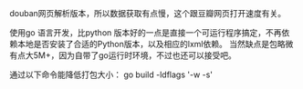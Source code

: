 douban网页解析版本，所以数据获取有点慢，这个跟豆瓣网页打开速度有关。

使用go 语言开发，比python 版本好的一点是直接一个可运行程序搞定，不再依赖本地是否安装了合适的Python版本，以及相应的lxml依赖。
当然缺点是包略微有点大5M+，因为自带了go运行时环境，不过也还可以接受吧。

通过以下命令能降低打包大小：
go build -ldflags '-w -s'
